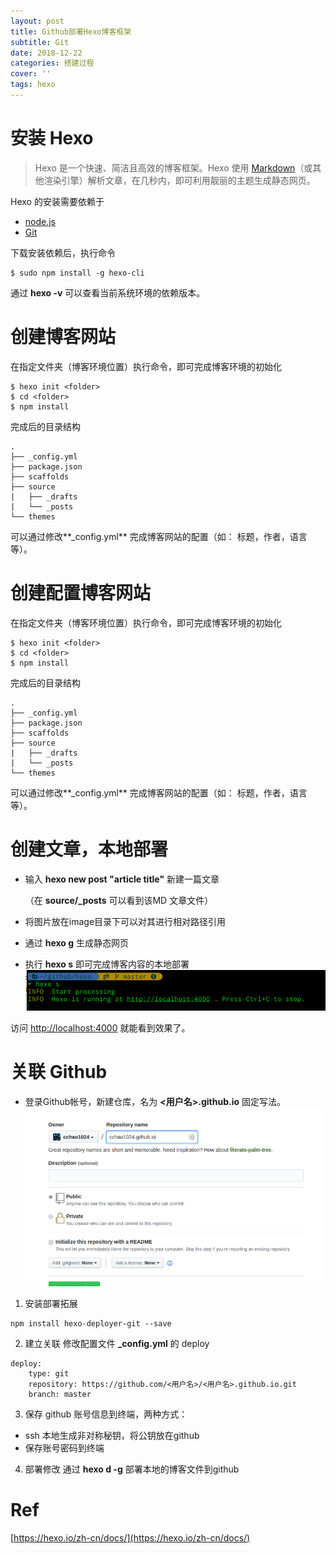 ```yaml
---
layout: post
title: Github部署Hexo博客框架
subtitle: Git
date: 2018-12-22
categories: 搭建过程
cover: ''
tags: hexo
---
```


# 安装 Hexo
> Hexo 是一个快速、简洁且高效的博客框架。Hexo 使用 [Markdown](http://daringfireball.net/projects/markdown/)（或其他渲染引擎）解析文章，在几秒内，即可利用靓丽的主题生成静态网页。

Hexo 的安装需要依赖于

* [node.js](https://nodejs.org)
* [Git](git-scm.com)

下载安装依赖后，执行命令
```
$ sudo npm install -g hexo-cli
```
通过 **hexo -v** 可以查看当前系统环境的依赖版本。

# 创建博客网站
在指定文件夹（博客环境位置）执行命令，即可完成博客环境的初始化
```
$ hexo init <folder>
$ cd <folder>
$ npm install
```
完成后的目录结构
```
.
├── _config.yml
├── package.json
├── scaffolds
├── source
|   ├── _drafts
|   └── _posts
└── themes
```
可以通过修改**_config.yml** 完成博客网站的配置（如： 标题，作者，语言等）。

# 创建配置博客网站
在指定文件夹（博客环境位置）执行命令，即可完成博客环境的初始化
```
$ hexo init <folder>
$ cd <folder>
$ npm install
```
完成后的目录结构
```
.
├── _config.yml
├── package.json
├── scaffolds
├── source
|   ├── _drafts
|   └── _posts
└── themes
```
可以通过修改**_config.yml** 完成博客网站的配置（如： 标题，作者，语言等）。
# 创建文章，本地部署
* 输入 **hexo new post "article title"** 新建一篇文章

  （在 **source/_posts**  可以看到该MD 文章文件）

* 将图片放在image目录下可以对其进行相对路径引用

* 通过 **hexo g** 生成静态网页

* 执行 **hexo s** 即可完成博客内容的本地部署
  ![image.png](../images/2018-12/hexo1.png)

访问 [http://localhost:4000](http://localhost:4000) 就能看到效果了。

# 关联 Github

* 登录Github帐号，新建仓库，名为  **<用户名>.github.io**  固定写法。
  ![image.png](../images/2018-12/hexo2.png)

1. 安装部署拓展
```
npm install hexo-deployer-git --save
```
2. 建立关联
    修改配置文件 **_config.yml** 的 deploy
```
deploy:
    type: git
    repository: https://github.com/<用户名>/<用户名>.github.io.git
    branch: master
```
3. 保存 github 账号信息到终端，两种方式：
* ssh 本地生成非对称秘钥，将公钥放在github
* 保存账号密码到终端
4. 部署修改
    通过 **hexo d -g** 部署本地的博客文件到github



# Ref

[https://hexo.io/zh-cn/docs/](https://hexo.io/zh-cn/docs/)